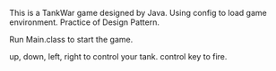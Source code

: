 This is a TankWar game designed by Java.
Using config to load game environment.
Practice of Design Pattern.

Run Main.class to start the game.

up, down, left, right to control your tank.
control key to fire.